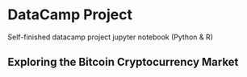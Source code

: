 # DataCamp Project
Self-finished datacamp project jupyter notebook (Python &amp; R)

## Exploring the Bitcoin Cryptocurrency Market
